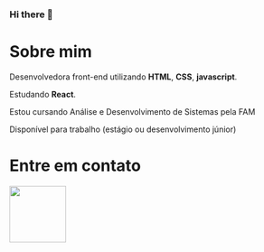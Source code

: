 ### Hi there 👋

# Sobre mim
Desenvolvedora front-end utilizando <b>HTML</b>, <b>CSS</b>, <b>javascript</b>. 

Estudando <b>React</b>. 

Estou cursando Análise e Desenvolvimento de Sistemas pela FAM

Disponível para trabalho (estágio ou desenvolvimento júnior)

# Entre em contato
<a href="https://www.linkedin.com/in/paula-raquel" title="acesse meu linkedin" target="_blank">
  <img src="https://cdn-icons-png.flaticon.com/512/174/174857.png" width="100" />
</a>
